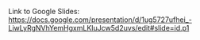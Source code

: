 Link to Google Slides: https://docs.google.com/presentation/d/1ug5727ufhei_-LiwLyRgNVhYemHgxmLKIuJcw5d2uvs/edit#slide=id.p1
